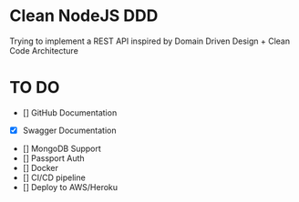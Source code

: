 # Clean NodeJS DDD
Trying to implement a REST API inspired by Domain Driven Design + Clean Code Architecture

# TO DO
- [] GitHub Documentation
- [x] Swagger Documentation
- [] MongoDB Support
- [] Passport Auth
- [] Docker
- [] CI/CD pipeline
- [] Deploy to AWS/Heroku
